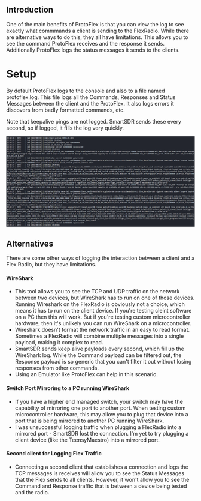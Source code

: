 ## Introduction

One of the main benefits of ProtoFlex is that you can view the log to see exactly what commmands a client is sending to the FlexRadio. While there are alternative ways to do this, they all have limitations. This allows you to see the command ProtoFlex receives and the response it sends. Additionally ProtoFlex logs the status messages it sends to the clients.

# Setup

By default ProtoFlex logs to the console and also to a file named protoflex.log. This file logs all the Commands, Responses and Status Messages between the client and the ProtoFlex. It also logs errors it discovers from badly formatted commands, etc.

Note that keepalive pings are not logged. SmartSDR sends these every second, so if logged, it fills the log very quickly.

[![ProtoFlex Log](https://raw.githubusercontent.com/rimuadmin/ProtoFlex/main/images/protoflex_log.png)](https://raw.githubusercontent.com/rimuadmin/ProtoFlex/main/images/protoflex_log.png)

## Alternatives
There are some other ways of logging the interaction between a client and a Flex Radio, but they have limitations.

#### WireShark
- This tool allows you to see the TCP and UDP traffic on the network between two devices, but WireShark has to run on one of those devices. Running Wireshark on the FlexRadio is obviously not a choice, which means it has to run on the client device. If you're testing cleint software on a PC then this will work. But if you're testing custom microcontroller hardware, then it's unlikely you can run WireShark on a microcontroller. 
- Wireshark doesn't format the network traffic in an easy to read format. Sometimes a FlexRadio will combine multiple messages into a single payload, making it complex to read.
- SmartSDR sends keep alive payloads every second, which fill up the WireShark log. While the Command payload can be filtered out, the Response payload is so generic that you can't filter it out without losing responses from other commands.
- Using an Emulator like ProtoFlex can help in this scenario.

#### Switch Port Mirroring to a PC running WireShark
- If you have a higher end managed switch, your switch may have the capability of mirroring one port to another port. When testing custom microcontroller hardware, this may allow you to plug that device into a port that is being mirrored to another PC running WireShark. 
- I was unsuccessful logging traffic when plugging a FlexRadio into a mirrored port - SmartSDR lost the connection. I'm yet to try plugging a client device (like the TeensyMaestro) into a mirrored port.

#### Second client for Logging Flex Traffic
- Connecting a second client that establishes a connection and logs the TCP messages is receives will allow you to see the Status Messages that the Flex sends to all clients. However, it won't allow you to see the Command and Response traffic that is between a device being tested and the radio.


